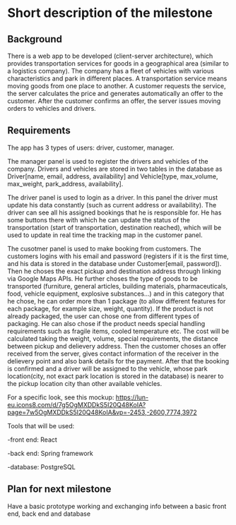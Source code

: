 # Short description of the milestone #

## Background
There is a web app to be developed (client-server architecture), which provides transportation services for goods in a geographical area (similar to 
a logistics company). The company has a fleet of vehicles with various characteristics and park in different places. 
A transportation service means moving goods from one place to another. A customer requests the service,
the server calculates the price and generates automatically an offer to the customer.
After the customer confirms an offer, the server issues moving orders to vehicles and drivers.

## Requirements
The app has 3 types of users: driver, customer, manager.

The manager panel is used to register the drivers and vehicles of the company. Drivers and vehicles are stored in two tables
in the database as Driver[name, email, address, availability] and Vehicle[type, max_volume, max_weight, park_address, availability]. 

The driver panel is used to login as a driver. In this panel the driver must update his data constantly (such as current address or
availability). The driver can see all his assigned bookings that he is responsible for. He has some buttons there with which he can
update the status of the transportation (start of transportation, destination reached), which will be used to update in real time the 
tracking map in the customer panel.

The cusotmer panel is used to make booking from customers. The customers logins with his email and password (registers if it is the first time,
and his data is stored in the database under Customer[email, password]). Then he choses the exact pickup and destination address through linking via Google Maps APIs. 
He further choses the type of goods to be transported (furniture, general 
articles, building materials, pharmaceuticals, food, vehicle equipment, explosive substances...) and in this category that he chose, he
can order more than 1 package (to allow different features for each package, for example size, weight, quantity). If the product is 
not already packaged, the user can chose one from different types of packaging. He can also chose if the product needs special
handling requirements such as fragile items, cooled temperature etc. The cost will be calculated taking the weight, volume, special requirements,
the distance between pickup and delievery address. Then the customer choses an offer received
from the server, gives contact information of the receiver in the delievery point and also bank details for the 
payment. After that the booking is confirmed and a driver will be assigned to the vehicle, whose park location(city, not exact park location is stored in the database)
is nearer to the pickup location city than other available vehicles.

For a specific look, see this mockup: https://lun-eu.icons8.com/d/7g5OgMXDDkS5I20Q48KoIA?page=7w5OgMXDDkS5I20Q48KoIA&vp=-2453,-2600,7774,3972 

Tools that will be used:

-front end: React

-back end: Spring framework

-database: PostgreSQL

## Plan for next milestone
Have a basic prototype working and exchanging info between a basic front end, back end and database